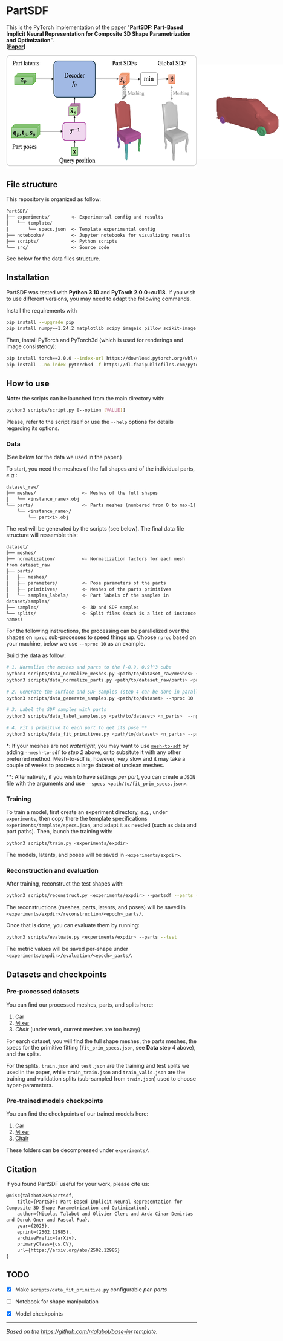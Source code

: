 # PartSDF
This is the PyTorch implementation of the paper "**PartSDF: Part-Based Implicit Neural Representation for Composite 3D Shape Parametrization and Optimization**".   
**[[Paper](https://arxiv.org/abs/2502.12985)]**

<p style="display: flex; align-items: center;">
    <img src="imgs/pipeline.png" alt="PartSDF pipeline" height="300"/>
    <img src="imgs/interpolation.gif" alt="Interpolation example" height="250"/>
</p>

## File structure
This repository is organized as follow:

    PartSDF/
    ├── experiments/        <- Experimental config and results
    │   └── template/
    │       └── specs.json  <- Template experimental config
    ├── notebooks/          <- Jupyter notebooks for visualizing results
    ├── scripts/            <- Python scripts
    └── src/                <- Source code

See below for the data files structure.


## Installation
PartSDF was tested with **Python 3.10** and **PyTorch 2.0.0+cu118**. If you wish to use different versions, you may need to adapt the following commands.

Install the requirements with
```bash
pip install --upgrade pip
pip install numpy==1.24.2 matplotlib scipy imageio pillow scikit-image trimesh libigl jupyterlab
```
Then, install PyTorch and PyTorch3d (which is used for renderings and image consistency):
```bash
pip install torch==2.0.0 --index-url https://download.pytorch.org/whl/cu118
pip install --no-index pytorch3d -f https://dl.fbaipublicfiles.com/pytorch3d/packaging/wheels/py310_cu118_pyt200/download.html
```

## How to use
**Note:** the scripts can be launched from the main directory with:
```bash
python3 scripts/script.py [--option [VALUE]]
```
Please, refer to the script itself or use the `--help` options for details regarding its options.

### Data
(See below for the data we used in the paper.)

To start, you need the meshes of the full shapes and of the individual parts, *e.g.*:

    dataset_raw/
    ├── meshes/                 <- Meshes of the full shapes
    │   └── <instance_name>.obj
    └── parts/                  <- Parts meshes (numbered from 0 to max-1)
        └── <instance_name>/
            └── part<i>.obj

The rest will be generated by the scripts (see below).
The final data file structure will ressemble this:

    dataset/
    ├── meshes/
    ├── normalization/          <- Normalization factors for each mesh from dataset_raw
    ├── parts/
    │   ├── meshes/
    │   ├── parameters/         <- Pose parameters of the parts
    │   ├── primitives/         <- Meshes of the parts primitives
    │   └── samples_labels/     <- Part labels of the samples in dataset/samples/
    ├── samples/                <- 3D and SDF samples
    └── splits/                 <- Split files (each is a list of instance names)

For the following instructions, the processing can be parallelized over the shapes on `nproc` sub-processes to speed things up. Choose `nproc` based on your machine, below we use `--nproc 10` as an example.

Build the data as follow:
```bash
# 1. Normalize the meshes and parts to the [-0.9, 0.9]^3 cube
python3 scripts/data_normalize_meshes.py <path/to/dataset_raw/meshes> <path/to/dataset> --nproc 10
python3 scripts/data_normalize_parts.py <path/to/dataset_raw/parts> <path/to/dataset> --nproc 10
```
```bash
# 2. Generate the surface and SDF samples (step 4 can be done in parallel to steps 2&3) * 
python3 scripts/data_generate_samples.py <path/to/dataset> --nproc 10
```
```bash
# 3. Label the SDF samples with parts
python3 scripts/data_label_samples.py <path/to/dataset> <n_parts>  --nproc 10
```
```bash
# 4. Fit a primitive to each part to get its pose **
python3 scripts/data_fit_primitives.py <path/to/dataset> <n_parts> --primitive cuboid  --nproc 10
```

*: If your meshes are not *watertight*, you may want to use [`mesh-to-sdf`](https://github.com/marian42/mesh_to_sdf) by adding `--mesh-to-sdf` to *step 2* above, or to subsitute it with any other preferred method. Mesh-to-sdf is, however, *very* slow and it may take a couple of weeks to process a large dataset of unclean meshes.

**: Alternatively, if you wish to have settings *per part*, you can create a `JSON` file with the arguments and use `--specs <path/to/fit_prim_specs.json>`.


### Training
To train a model, first create an experiment directory, *e.g.*, under `experiments`, then copy there the template specifications `experiments/template/specs.json`, and adapt it as needed (such as data and part paths). Then, launch the training with:
```bash
python3 scripts/train.py <experiments/expdir>
```
The models, latents, and poses will be saved in `<experiments/expdir>`.


### Reconstruction and evaluation
After training, reconstruct the test shapes with:
```bash
python3 scripts/reconstruct.py <experiments/expdir> --partsdf --parts --test
```
The reconstructions (meshes, parts, latents, and poses) will be saved in `<experiments/expdir>/reconstruction/<epoch>_parts/`.

Once that is done, you can evaluate them by running:
```bash
python3 scripts/evaluate.py <experiments/expdir> --parts --test
```
The metric values will be saved per-shape under `<experiments/expdir>/evaluation/<epoch>_parts/`.


## Datasets and checkpoints

### Pre-processed datasets
You can find our processed meshes, parts, and splits here:
1. [Car](https://drive.google.com/file/d/19U-6TEBLq0pJbsKpFX0ptcLzGckdTxwj/view?usp=sharing)
2. [Mixer](https://drive.google.com/file/d/1NtSLewlGysF2RgnXRsp2CfGmJQHzk3lV/view?usp=sharing)
3. *Chair* (under work, current meshes are too heavy)

For earch dataset, you will find the full shape meshes, the parts meshes, the specs for the primitive fitting (`fit_prim_specs.json`, see **Data** step 4 above), and the splits. 

For the splits, `train.json` and `test.json` are the training and test splits we used in the paper, while `train_train.json` and `train_valid.json` are the training and validation splits (sub-sampled from `train.json`) used to choose hyper-parameters.

### Pre-trained models checkpoints
You can find the checkpoints of our trained models here:
1. [Car](https://drive.google.com/file/d/1pBR8ptTp_VyBFlZK9oxtRnHrdw8CgWsr/view?usp=sharing)
2. [Mixer](https://drive.google.com/file/d/1qF4xG8y5DR0iWR7bE0W79siW4V5Z6BNy/view?usp=sharing)
3. [Chair](https://drive.google.com/file/d/1H5Oig-HqR6sF3DNiWvpfavTNVEK6olSF/view?usp=sharing)

These folders can be decompressed under `experiments/`.

## Citation
If you found PartSDF useful for your work, please cite us:
```
@misc{talabot2025partsdf,
    title={PartSDF: Part-Based Implicit Neural Representation for Composite 3D Shape Parametrization and Optimization}, 
    author={Nicolas Talabot and Olivier Clerc and Arda Cinar Demirtas and Doruk Oner and Pascal Fua},
    year={2025},
    eprint={2502.12985},
    archivePrefix={arXiv},
    primaryClass={cs.CV},
    url={https://arxiv.org/abs/2502.12985}
}
```


## TODO
* [X] Make `scripts/data_fit_primitive.py` configurable *per-parts*
* [ ] Notebook for shape manipulation
* [X] Model checkpoints


-------------------------------------------------------------
*Based on the https://github.com/ntalabot/base-inr template.*